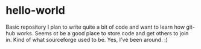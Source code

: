 # hello-world
Basic repository
I plan to write quite a bit of code and want to learn how git-hub works. Seems ot be a good place to store code and get others to join in. Kind of what sourceforge used to be. Yes, I've been around. :)
